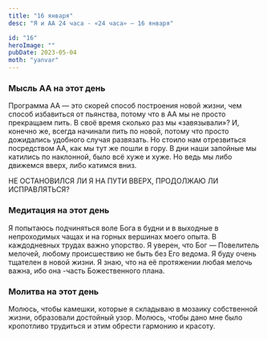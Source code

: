 ```yaml
---
title: "16 января"
desc: "Я и АА 24 часа - «24 часа» — 16 января"

id: "16"
heroImage: ""
pubDate: 2023-05-04
moth: "yanvar"
---
```


### Мысль АА на этот день

Программа АА — это скорей способ построения новой жизни, чем способ избавиться
от пьянства, потому что в АА мы не просто прекращаем пить. В своё время
сколько раз мы «завязывали»? И, конечно же, всегда начинали пить по новой,
потому что просто дожидались удобного случая развязать. Но стоило нам
отрезвиться посредством АА, как мы тут же пошли в гору. В дни наши запойные мы
катились по наклонной, было всё хуже и хуже. Но ведь мы либо движемся вверх,
либо катимся вниз.

НЕ ОСТАНОВИЛСЯ ЛИ Я НА ПУТИ ВВЕРХ, ПРОДОЛЖАЮ ЛИ ИСПРАВЛЯТЬСЯ?

### Медитация на этот день

Я попытаюсь подчиняться воле Бога в будни и в выходные в непроходимых чащах и
на горных вершинах моего опыта. В каждодневных трудах важно упорство. Я
уверен, что Бог — Повелитель мелочей, любому происшествию не быть без Его
ведома. Я буду очень тщателен в новой жизни. Я знаю, что на её протяжении
любая мелочь важна, ибо она -часть Божественного плана.

### Молитва на этот день

Молюсь, чтобы камешки, которые я складываю в мозаику собственной жизни,
образовали достойный узор. Молюсь, чтобы дано мне было кропотливо трудиться и
этим обрести гармонию и красоту.
